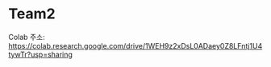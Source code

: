 # Team2
Colab 주소: https://colab.research.google.com/drive/1WEH9z2xDsL0ADaey0Z8LFntj1U4tywTr?usp=sharing
